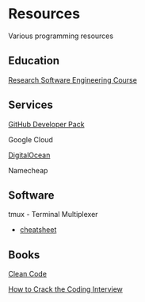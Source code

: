 # Resources

Various programming resources

## Education

[Research Software Engineering Course](http://github-pages.ucl.ac.uk/rsd-engineeringcourse/)

## Services

[GitHub Developer Pack](https://education.github.com/pack)

Google Cloud 

[DigitalOcean](https://m.do.co/c/7672f870e8b8)

Namecheap

## Software

tmux - Terminal Multiplexer
- [cheatsheet](https://gist.github.com/MohamedAlaa/2961058)

## Books

[Clean Code](https://amzn.to/2LA4kXJ)

[How to Crack the Coding Interview](https://amzn.to/2LxcOyX)
